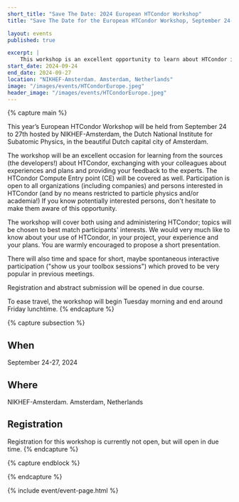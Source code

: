 ```yaml
---
short_title: "Save The Date: 2024 European HTCondor Workshop" 
title: "Save The Date for the European HTCondor Workshop, September 24-27"

layout: events
published: true

excerpt: |
    This workshop is an excellent opportunity to learn about HTCondor in the beautiful Amsterdam. 
start_date: 2024-09-24
end_date: 2024-09-27
location: "NIKHEF-Amsterdam. Amsterdam, Netherlands"
image: "/images/events/HTCondorEurope.jpeg"
header_image: "/images/events/HTCondorEurope.jpeg"
---
```


{% capture main %}

This year’s European HTCondor Workshop will be held from September 24 to 27th hosted by NIKHEF-Amsterdam, the Dutch 
National Institute for Subatomic Physics, in the beautiful Dutch capital city of Amsterdam.

The workshop will be an excellent occasion for learning from the sources (the developers!) about HTCondor, exchanging 
with your colleagues about experiences and plans and providing your feedback to the experts. The HTCondor Compute Entry 
point (CE) will be covered as well. Participation is open to all organizations (including companies) and persons interested
in HTCondor (and by no means restricted to particle physics and/or academia!) If you know potentially interested persons, 
don't hesitate to make them aware of this opportunity.

The workshop will cover both using and administering HTCondor; topics will be chosen to best match participants' interests. 
We would very much like to know about your use of HTCondor, in your project, your experience and your plans. You are warmly
encouraged to propose a short presentation.

There will also time and space for short, maybe spontaneous interactive participation ("show us your toolbox sessions") 
which proved to be very popular in previous meetings. 

Registration and abstract submission will be opened in due course. 

To ease travel, the workshop will begin Tuesday morning and end around Friday lunchtime. 
{% endcapture %}

{% capture subsection %}

## When

September 24-27, 2024

## Where

NIKHEF-Amsterdam. Amsterdam, Netherlands

## Registration

Registration for this workshop is currently not open, but will open in due time. 
{% endcapture %}

{% capture endblock %}

{% endcapture %}

{% include event/event-page.html %}
